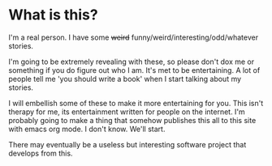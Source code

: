 # What is this?
I'm a real person.
I have some ~~weird~~ funny/weird/interesting/odd/whatever stories.

I'm going to be extremely revealing with these, so please don't dox me or something if you do figure out who I am.
It's met to be entertaining.
A lot of people tell me 'you should write a book' when I start talking about my stories.

I will embellish some of these to make it more entertaining for you.
This isn't therapy for me, its entertainment written for people on the internet.
I'm probably going to make a thing that somehow publishes this all to this site with emacs org mode.
I don't know.
We'll start.

There may eventually be a useless but interesting software project that develops from this.
